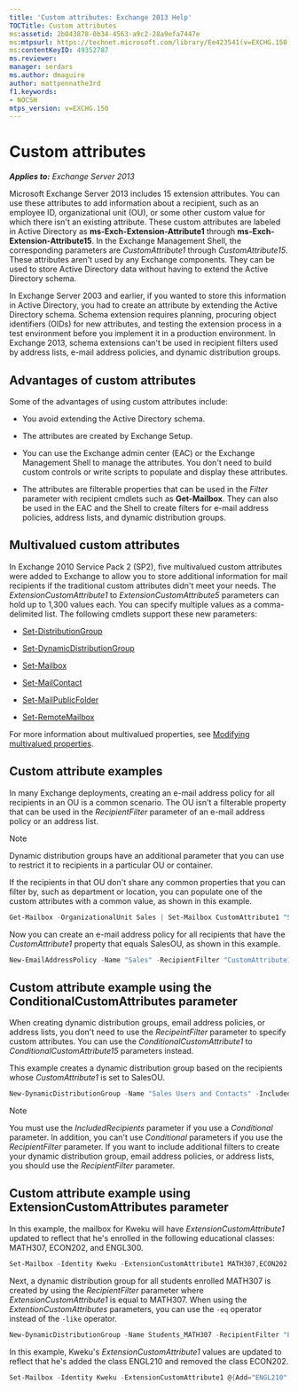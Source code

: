 ```yaml
---
title: 'Custom attributes: Exchange 2013 Help'
TOCTitle: Custom attributes
ms:assetid: 2b043878-0b34-4563-a9c2-28a9efa7447e
ms:mtpsurl: https://technet.microsoft.com/library/Ee423541(v=EXCHG.150)
ms:contentKeyID: 49352787
ms.reviewer: 
manager: serdars
ms.author: dmaguire
author: mattpennathe3rd
f1.keywords:
- NOCSH
mtps_version: v=EXCHG.150
---
```


# Custom attributes

_**Applies to:** Exchange Server 2013_

Microsoft Exchange Server 2013 includes 15 extension attributes. You can use these attributes to add information about a recipient, such as an employee ID, organizational unit (OU), or some other custom value for which there isn't an existing attribute. These custom attributes are labeled in Active Directory as **ms-Exch-Extension-Attribute1** through **ms-Exch-Extension-Attribute15**. In the Exchange Management Shell, the corresponding parameters are *CustomAttribute1* through *CustomAttribute15*. These attributes aren't used by any Exchange components. They can be used to store Active Directory data without having to extend the Active Directory schema.

In Exchange Server 2003 and earlier, if you wanted to store this information in Active Directory, you had to create an attribute by extending the Active Directory schema. Schema extension requires planning, procuring object identifiers (OIDs) for new attributes, and testing the extension process in a test environment before you implement it in a production environment. In Exchange 2013, schema extensions can't be used in recipient filters used by address lists, e-mail address policies, and dynamic distribution groups.

## Advantages of custom attributes

Some of the advantages of using custom attributes include:

- You avoid extending the Active Directory schema.

- The attributes are created by Exchange Setup.

- You can use the Exchange admin center (EAC) or the Exchange Management Shell to manage the attributes. You don't need to build custom controls or write scripts to populate and display these attributes.

- The attributes are filterable properties that can be used in the *Filter* parameter with recipient cmdlets such as **Get-Mailbox**. They can also be used in the EAC and the Shell to create filters for e-mail address policies, address lists, and dynamic distribution groups.

## Multivalued custom attributes

In Exchange 2010 Service Pack 2 (SP2), five multivalued custom attributes were added to Exchange to allow you to store additional information for mail recipients if the traditional custom attributes didn't meet your needs. The *ExtensionCustomAttribute1* to *ExtensionCustomAttribute5* parameters can hold up to 1,300 values each. You can specify multiple values as a comma-delimited list. The following cmdlets support these new parameters:

- [Set-DistributionGroup](https://docs.microsoft.com/powershell/module/exchange/Set-DistributionGroup)

- [Set-DynamicDistributionGroup](https://docs.microsoft.com/powershell/module/exchange/Set-DynamicDistributionGroup)

- [Set-Mailbox](https://docs.microsoft.com/powershell/module/exchange/Set-Mailbox)

- [Set-MailContact](https://docs.microsoft.com/powershell/module/exchange/Set-MailContact)

- [Set-MailPublicFolder](https://docs.microsoft.com/powershell/module/exchange/Set-MailPublicFolder)

- [Set-RemoteMailbox](https://docs.microsoft.com/powershell/module/exchange/Set-RemoteMailbox)

For more information about multivalued properties, see [Modifying multivalued properties](modifying-multivalued-properties-exchange-2013-help.md).

## Custom attribute examples

In many Exchange deployments, creating an e-mail address policy for all recipients in an OU is a common scenario. The OU isn't a filterable property that can be used in the *RecipientFilter* parameter of an e-mail address policy or an address list.

> [!NOTE]
> Dynamic distribution groups have an additional parameter that you can use to restrict it to recipients in a particular OU or container.

If the recipients in that OU don't share any common properties that you can filter by, such as department or location, you can populate one of the custom attributes with a common value, as shown in this example.

```powershell
Get-Mailbox -OrganizationalUnit Sales | Set-Mailbox CustomAttribute1 "SalesOU"
```

Now you can create an e-mail address policy for all recipients that have the *CustomAttribute1* property that equals SalesOU, as shown in this example.

```powershell
New-EmailAddressPolicy -Name "Sales" -RecipientFilter "CustomAttribute1 -eq 'SalesOU'" -EnabledEmailAddressTemplates "SMTP:%s%2g@sales.contoso.com"
```

## Custom attribute example using the ConditionalCustomAttributes parameter

When creating dynamic distribution groups, email address policies, or address lists, you don't need to use the *RecipeintFilter* parameter to specify custom attributes. You can use the *ConditionalCustomAttribute1* to *ConditionalCustomAttribute15* parameters instead.

This example creates a dynamic distribution group based on the recipients whose *CustomAttribute1* is set to SalesOU.

```powershell
New-DynamicDistributionGroup -Name "Sales Users and Contacts" -IncludedRecipients "MailboxUsers,MailContacts" -ConditionalCustomAttribute1 "SalesOU"
```

> [!NOTE]
> You must use the <EM>IncludedRecipients</EM> parameter if you use a <EM>Conditional</EM> parameter. In addition, you can't use <EM>Conditional</EM> parameters if you use the <EM>RecipientFilter</EM> parameter. If you want to include additional filters to create your dynamic distribution group, email address policies, or address lists, you should use the <EM>RecipientFilter</EM> parameter.

## Custom attribute example using ExtensionCustomAttributes parameter

In this example, the mailbox for Kweku will have *ExtensionCustomAttribute1* updated to reflect that he's enrolled in the following educational classes: MATH307, ECON202, and ENGL300.

```powershell
Set-Mailbox -Identity Kweku -ExtensionCustomAttribute1 MATH307,ECON202,ENGL300
```

Next, a dynamic distribution group for all students enrolled MATH307 is created by using the *RecipientFilter* parameter where *ExtensionCustomAttribute1* is equal to MATH307. When using the *ExtentionCustomAttributes* parameters, you can use the `-eq` operator instead of the `-like` operator.

```powershell
New-DynamicDistributionGroup -Name Students_MATH307 -RecipientFilter "ExtensionCustomAttribute1 -eq 'MATH307'"
```

In this example, Kweku's *ExtensionCustomAttribute1* values are updated to reflect that he's added the class ENGL210 and removed the class ECON202.

```powershell
Set-Mailbox -Identity Kweku -ExtensionCustomAttribute1 @{Add="ENGL210"; Remove="ECON202"}
```
